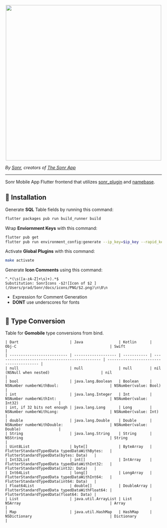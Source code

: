 <p align="center">
<img width="500" src="https://uploads-ssl.webflow.com/60e4b57e5960f8d0456720e7/60fbc0e3804457746c22c731_Github%20-%20App.png">
</p>

*By [Sonr](https://www.sonr.io), creators of [The Sonr App](https://www.twitter.com/TheSonrApp)*

---

Sonr Mobile App Flutter frontend that utilizes [sonr_plugin](https://github.com/sonr-io/plugin) and [namebase](https://github.com/sonr-io/namebase).

## 🔷 Installation

Generate **SQL** Table fields by running this command:
```bash
flutter packages pub run build_runner build
```

Wrap **Enviornment Keys** with this command:
```bash
flutter pub get
flutter pub run environment_config:generate --ip_key=$ip_key --rapid_key=$rapid_key --hs_key=$hs_key  --hs_secret=$hs_secret --storj_key=$storj_key --storj_root_password=$storj_root_password --sentry_dsn=$sentry_dsn --hub_key=$hub_key --hub_secret=$hub_secret --map_key=$map_key --map_secret=$map_secret`
```

Activate **Global Plugins** with this command:
``` bash
make activate
```

Generate **Icon Comments** using this command:
```PCRE (PHP < 7.3)
^.*(\s([a-zA-Z]+\s)+).*$
Substitution: SonrIcons -$2![Icon of $2 ](/Users/prad/Sonr/docs/icons/PNG/$2.png)\n\0\n
```
  * Expression for Comment Generation
  * **DONT** use underscores for fonts


#
## 🔷 Type Conversion
Table for **Gomobile** type conversions from bind.
```
| Dart                       | Java                | Kotlin      | Obj-C                                          | Swift                                   |
| -------------------------- | ------------------- | ----------- | ---------------------------------------------- | --------------------------------------- |
| null                       | null                | null        | nil (NSNull when nested)                       | nil                                     |
| bool                       | java.lang.Boolean   | Boolean     | NSNumber numberWithBool:                       | NSNumber(value: Bool)                   |
| int                        | java.lang.Integer   | Int         | NSNumber numberWithInt:                        | NSNumber(value: Int32)                  |
| int, if 32 bits not enough | java.lang.Long      | Long        | NSNumber numberWithLong:                       | NSNumber(value: Int)                    |
| double                     | java.lang.Double    | Double      | NSNumber numberWithDouble:                     | NSNumber(value: Double)                 |
| String                     | java.lang.String    | String      | NSString                                       | String                                  |
| Uint8List                  | byte[]              | ByteArray   | FlutterStandardTypedData typedDataWithBytes:   | FlutterStandardTypedData(bytes: Data)   |
| Int32List                  | int[]               | IntArray    | FlutterStandardTypedData typedDataWithInt32:   | FlutterStandardTypedData(int32: Data)   |
| Int64List                  | long[]              | LongArray   | FlutterStandardTypedData typedDataWithInt64:   | FlutterStandardTypedData(int64: Data)   |
| Float64List                | double[]            | DoubleArray | FlutterStandardTypedData typedDataWithFloat64: | FlutterStandardTypedData(float64: Data) |
| List                       | java.util.ArrayList | List        | NSArray                                        | Array                                   |
| Map                        | java.util.HashMap   | HashMap     | NSDictionary                                   | Dictionary                              |
